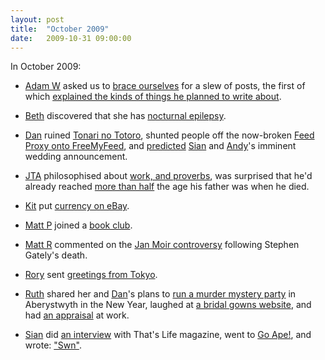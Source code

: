 ```yaml
---
layout: post
title:  "October 2009"
date:   2009-10-31 09:00:00
---
```


In October 2009:

* [Adam W][adam-w] asked us to [brace ourselves](http://westyads.livejournal.com/31783.html) for a slew of posts, the first of which  [explained the kinds of things he planned to write about](http://www.ad-space.org.uk/2009/10/04/interest-free-with-limited-repayments/).

* [Beth][beth] discovered that she has [nocturnal epilepsy](http://littlegreenbeth.livejournal.com/31789.html).

* [Dan][dan] ruined [Tonari no Totoro](http://www.scatmania.org/2009/10/10/ruining-one-of-my-favourite-films/), shunted people off the now-broken [Feed Proxy onto FreeMyFeed](http://www.scatmania.org/2009/10/13/from-feed-proxy-to-freemyfeed/), and [predicted](http://www.scatmania.org/2009/10/20/siandy-invitation/) [Sian][sian] and [Andy][andy-r]'s imminent wedding announcement.

* [JTA][jta] philosophised about [work, and proverbs](http://blog.electricquaker.co.uk/2009/10/02/1800-hours-of-work-nah-leave-it-for-dave/), was surprised that he'd already reached [more than half](http://blog.electricquaker.co.uk/2009/10/31/fifty-fifty/) the age his father was when he died.

* [Kit][kit] put [currency on eBay](http://reaperkit.wordpress.com/2009/10/03/ebay-250508323787/).

* [Matt P][matt-p] joined a [book club](http://myzelik.livejournal.com/48696.html).

* [Matt R][matt-r] commented on the [Jan Moir controversy](http://matt-inthe-hat.livejournal.com/47873.html) following Stephen Gately's death.

* [Rory][rory] sent [greetings from Tokyo](http://razinaber.livejournal.com/108141.html).

* [Ruth][ruth] shared her and [Dan][dan]'s plans to [run a murder mystery party](http://fleeblewidget.livejournal.com/163443.html) in Aberystwyth in the New Year, laughed at [a bridal gowns website](http://fleeblewidget.livejournal.com/163606.html), and had [an appraisal](http://fleeblewidget.livejournal.com/163989.html) at work.

* [Sian][sian] did [an interview](http://elgingerbread.wordpress.com/2009/10/11/carry-on-camping/) with That's Life magazine, went to [Go Ape!](http://elgingerbread.wordpress.com/2009/10/19/been-ape/), and wrote: ["Swn"](http://elgingerbread.wordpress.com/2009/10/25/swn/).


[adam-g]:  http://strokeyadam.livejournal.com/
[adam-w]:  http://www.ad-space.org.uk/
[andy-k]:  http://theguidemark3.livejournal.com/
[andy-r]:  http://selfdoubtgun.wordpress.com/
[beth]:    http://littlegreenbeth.livejournal.com/
[bryn]:    http://randomlyevil.org.uk/
[claire]:  http://nowebsite.co.uk/blog/
[dan]:     http://www.scatmania.org/
[ele]:     http://ele-is-crazy.livejournal.com/
[fiona]:   http://fionafish.wordpress.com/
[hayley]:  http://leelee1983.livejournal.com/
[jen]:     http://scleip.livejournal.com/
[jimmy]:   http://vikingjim.livejournal.com/
[jta]:     http://blog.electricquaker.co.uk/
[kit]:     http://reaperkit.wordpress.com/
[liz]:     http://norasdollhouse.livejournal.com/
[malbo21]: http://malbo21.wordpress.com/
[matt-p]:  http://myzelik.livejournal.com/
[matt-r]:  http://matt-inthe-hat.livejournal.com/
[paul]:    http://blog.pacifist.co.uk/
[penny]:   http://thepennyfaerie.livejournal.com/
[pete]:    http://loonybin345.livejournal.com/
[rory]:    http://razinaber.livejournal.com/
[ruth]:    http://fleeblewidget.co.uk/
[sarah]:   http://starlight-sarah.livejournal.com/
[sian]:    http://elgingerbread.wordpress.com/
